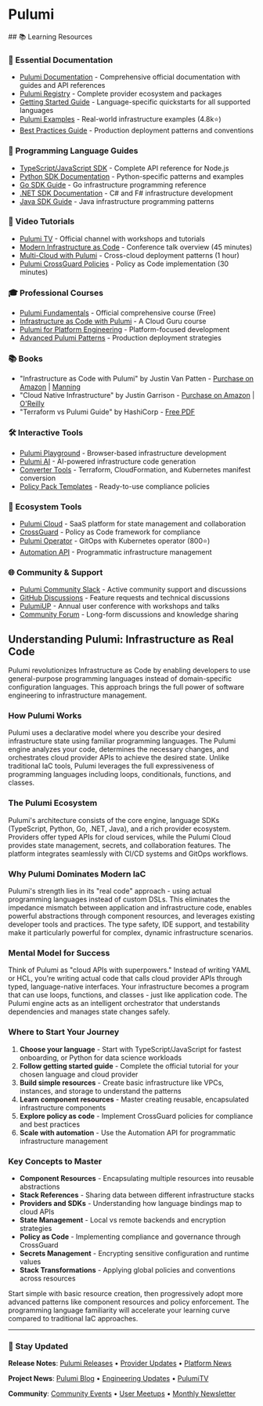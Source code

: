 # Pulumi

<GitHubButtons />
## 📚 Learning Resources

### 📖 Essential Documentation
- [Pulumi Documentation](https://www.pulumi.com/docs/) - Comprehensive official documentation with guides and API references
- [Pulumi Registry](https://www.pulumi.com/registry/) - Complete provider ecosystem and packages
- [Getting Started Guide](https://www.pulumi.com/docs/get-started/) - Language-specific quickstarts for all supported languages
- [Pulumi Examples](https://github.com/pulumi/examples) - Real-world infrastructure examples (4.8k⭐)
- [Best Practices Guide](https://www.pulumi.com/docs/guides/best-practices/) - Production deployment patterns and conventions

### 📝 Programming Language Guides
- [TypeScript/JavaScript SDK](https://www.pulumi.com/docs/reference/pkg/nodejs/) - Complete API reference for Node.js
- [Python SDK Documentation](https://www.pulumi.com/docs/reference/pkg/python/) - Python-specific patterns and examples
- [Go SDK Guide](https://www.pulumi.com/docs/reference/pkg/go/) - Go infrastructure programming reference
- [.NET SDK Documentation](https://www.pulumi.com/docs/reference/pkg/dotnet/) - C# and F# infrastructure development
- [Java SDK Guide](https://www.pulumi.com/docs/reference/pkg/java/) - Java infrastructure programming patterns

### 🎥 Video Tutorials
- [Pulumi TV](https://www.youtube.com/c/PulumiTV) - Official channel with workshops and tutorials
- [Modern Infrastructure as Code](https://www.youtube.com/watch?v=Up3d2GglZb4) - Conference talk overview (45 minutes)
- [Multi-Cloud with Pulumi](https://www.youtube.com/watch?v=85Lb05JZeYw) - Cross-cloud deployment patterns (1 hour)
- [Pulumi CrossGuard Policies](https://www.youtube.com/watch?v=Wm5fuB7dVZM) - Policy as Code implementation (30 minutes)

### 🎓 Professional Courses
- [Pulumi Fundamentals](https://www.pulumi.com/learn/pulumi-fundamentals/) - Official comprehensive course (Free)
- [Infrastructure as Code with Pulumi](https://acloudguru.com/course/infrastructure-as-code-with-pulumi) - A Cloud Guru course
- [Pulumi for Platform Engineering](https://www.pluralsight.com/courses/pulumi-platform-engineering) - Platform-focused development
- [Advanced Pulumi Patterns](https://www.udemy.com/course/advanced-pulumi-patterns/) - Production deployment strategies

### 📚 Books
- "Infrastructure as Code with Pulumi" by Justin Van Patten - [Purchase on Amazon](https://www.amazon.com/Infrastructure-Code-Pulumi-Justin-Patten/dp/1617298558) | [Manning](https://www.manning.com/books/infrastructure-as-code-with-pulumi)
- "Cloud Native Infrastructure" by Justin Garrison - [Purchase on Amazon](https://www.amazon.com/Cloud-Native-Infrastructure-Applications-Environment/dp/1491984309) | [O'Reilly](https://www.oreilly.com/library/view/cloud-native-infrastructure/9781491984307/)
- "Terraform vs Pulumi Guide" by HashiCorp - [Free PDF](https://www.pulumi.com/resources/terraform-vs-pulumi/)

### 🛠️ Interactive Tools
- [Pulumi Playground](https://www.pulumi.com/docs/pulumi-cloud/developer-portals/templates/) - Browser-based infrastructure development
- [Pulumi AI](https://www.pulumi.com/ai) - AI-powered infrastructure code generation
- [Converter Tools](https://www.pulumi.com/migrate/) - Terraform, CloudFormation, and Kubernetes manifest conversion
- [Policy Pack Templates](https://github.com/pulumi/pulumi-policy-templates) - Ready-to-use compliance policies

### 🚀 Ecosystem Tools
- [Pulumi Cloud](https://www.pulumi.com/product/pulumi-cloud/) - SaaS platform for state management and collaboration
- [CrossGuard](https://www.pulumi.com/crossguard/) - Policy as Code framework for compliance
- [Pulumi Operator](https://github.com/pulumi/pulumi-kubernetes-operator) - GitOps with Kubernetes operator (800⭐)
- [Automation API](https://www.pulumi.com/docs/guides/automation-api/) - Programmatic infrastructure management

### 🌐 Community & Support
- [Pulumi Community Slack](https://slack.pulumi.com/) - Active community support and discussions
- [GitHub Discussions](https://github.com/pulumi/pulumi/discussions) - Feature requests and technical discussions
- [PulumiUP](https://www.pulumi.com/pulumi-up/) - Annual user conference with workshops and talks
- [Community Forum](https://community.pulumi.com/) - Long-form discussions and knowledge sharing

## Understanding Pulumi: Infrastructure as Real Code

Pulumi revolutionizes Infrastructure as Code by enabling developers to use general-purpose programming languages instead of domain-specific configuration languages. This approach brings the full power of software engineering to infrastructure management.

### How Pulumi Works
Pulumi uses a declarative model where you describe your desired infrastructure state using familiar programming languages. The Pulumi engine analyzes your code, determines the necessary changes, and orchestrates cloud provider APIs to achieve the desired state. Unlike traditional IaC tools, Pulumi leverages the full expressiveness of programming languages including loops, conditionals, functions, and classes.

### The Pulumi Ecosystem
Pulumi's architecture consists of the core engine, language SDKs (TypeScript, Python, Go, .NET, Java), and a rich provider ecosystem. Providers offer typed APIs for cloud services, while the Pulumi Cloud provides state management, secrets, and collaboration features. The platform integrates seamlessly with CI/CD systems and GitOps workflows.

### Why Pulumi Dominates Modern IaC
Pulumi's strength lies in its "real code" approach - using actual programming languages instead of custom DSLs. This eliminates the impedance mismatch between application and infrastructure code, enables powerful abstractions through component resources, and leverages existing developer tools and practices. The type safety, IDE support, and testability make it particularly powerful for complex, dynamic infrastructure scenarios.

### Mental Model for Success
Think of Pulumi as "cloud APIs with superpowers." Instead of writing YAML or HCL, you're writing actual code that calls cloud provider APIs through typed, language-native interfaces. Your infrastructure becomes a program that can use loops, functions, and classes - just like application code. The Pulumi engine acts as an intelligent orchestrator that understands dependencies and manages state changes safely.

### Where to Start Your Journey
1. **Choose your language** - Start with TypeScript/JavaScript for fastest onboarding, or Python for data science workloads
2. **Follow getting started guide** - Complete the official tutorial for your chosen language and cloud provider
3. **Build simple resources** - Create basic infrastructure like VPCs, instances, and storage to understand the patterns
4. **Learn component resources** - Master creating reusable, encapsulated infrastructure components
5. **Explore policy as code** - Implement CrossGuard policies for compliance and best practices
6. **Scale with automation** - Use the Automation API for programmatic infrastructure management

### Key Concepts to Master
- **Component Resources** - Encapsulating multiple resources into reusable abstractions
- **Stack References** - Sharing data between different infrastructure stacks
- **Providers and SDKs** - Understanding how language bindings map to cloud APIs
- **State Management** - Local vs remote backends and encryption strategies
- **Policy as Code** - Implementing compliance and governance through CrossGuard
- **Secrets Management** - Encrypting sensitive configuration and runtime values
- **Stack Transformations** - Applying global policies and conventions across resources

Start simple with basic resource creation, then progressively adopt more advanced patterns like component resources and policy enforcement. The programming language familiarity will accelerate your learning curve compared to traditional IaC approaches.

---

### 📡 Stay Updated

**Release Notes**: [Pulumi Releases](https://github.com/pulumi/pulumi/releases) • [Provider Updates](https://www.pulumi.com/registry/) • [Platform News](https://www.pulumi.com/blog/tag/releases/)

**Project News**: [Pulumi Blog](https://www.pulumi.com/blog/) • [Engineering Updates](https://www.pulumi.com/blog/tag/engineering/) • [PulumiTV](https://www.youtube.com/c/PulumiTV)

**Community**: [Community Events](https://www.pulumi.com/community/) • [User Meetups](https://www.meetup.com/topics/pulumi/) • [Monthly Newsletter](https://www.pulumi.com/newsletter/)